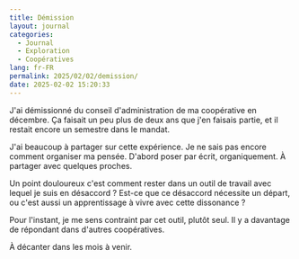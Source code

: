 ```yaml
---
title: Démission
layout: journal
categories:
  - Journal
  - Exploration
  - Coopératives
lang: fr-FR
permalink: 2025/02/02/demission/
date: 2025-02-02 15:20:33
---
```


J'ai démissionné du conseil d'administration de ma coopérative en décembre. Ça faisait un peu plus de deux ans que j'en faisais partie, et il restait encore un semestre dans le mandat.

J'ai beaucoup à partager sur cette expérience. Je ne sais pas encore comment organiser ma pensée. D'abord poser par écrit, organiquement. À partager avec quelques proches.

Un point douloureux c'est comment rester dans un outil de travail avec lequel je suis en désaccord ? Est-ce que ce désaccord nécessite un départ, ou c'est aussi un apprentissage à vivre avec cette dissonance ?

Pour l'instant, je me sens contraint par cet outil, plutôt seul. Il y a davantage de répondant dans d'autres coopératives.

À décanter dans les mois à venir.